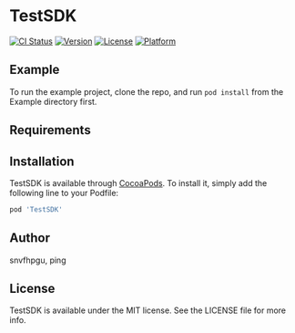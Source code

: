 # TestSDK

[![CI Status](https://img.shields.io/travis/snvfhpgu/TestSDK.svg?style=flat)](https://travis-ci.org/snvfhpgu/TestSDK)
[![Version](https://img.shields.io/cocoapods/v/TestSDK.svg?style=flat)](https://cocoapods.org/pods/TestSDK)
[![License](https://img.shields.io/cocoapods/l/TestSDK.svg?style=flat)](https://cocoapods.org/pods/TestSDK)
[![Platform](https://img.shields.io/cocoapods/p/TestSDK.svg?style=flat)](https://cocoapods.org/pods/TestSDK)

## Example

To run the example project, clone the repo, and run `pod install` from the Example directory first.

## Requirements

## Installation

TestSDK is available through [CocoaPods](https://cocoapods.org). To install
it, simply add the following line to your Podfile:

```ruby
pod 'TestSDK'
```

## Author

snvfhpgu, ping

## License

TestSDK is available under the MIT license. See the LICENSE file for more info.
